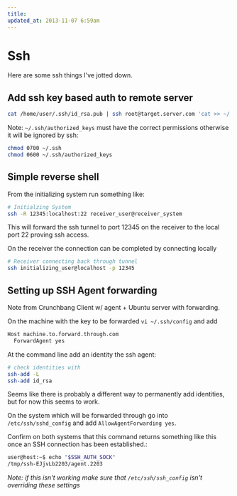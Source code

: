 ```yaml
---
title:
updated_at: 2013-11-07 6:59am
---
```


# Ssh

Here are some ssh things I've jotted down.

## Add ssh key based auth to remote server

```bash
cat /home/user/.ssh/id_rsa.pub | ssh root@target.server.com 'cat >> ~/.ssh/authorized_keys'
```

Note: `~/.ssh/authorized_keys` must have the correct permissions otherwise it will be ignored by ssh:

```bash
chmod 0700 ~/.ssh
chmod 0600 ~/.ssh/authorized_keys
```

## Simple reverse shell

From the initializing system run something like:

```bash
# Initialzing System
ssh -R 12345:localhost:22 receiver_user@receiver_system
```

This will forward the ssh tunnel to port 12345 on the receiver to the local
port 22 proving ssh access.

On the receiver the connection can be completed by connecting locally

```bash
# Receiver connecting back through tunnel
ssh initializing_user@localhost -p 12345
```

## Setting up SSH Agent forwarding 

Note from Crunchbang Client w/ agent + Ubuntu server with forwarding.

On the machine with the key to be forwarded `vi ~/.ssh/config` and add

```bash
Host machine.to.forward.through.com
  ForwardAgent yes
```

At the command line add an identity the ssh agent:

```bash
# check identities with
ssh-add -L
ssh-add id_rsa
```

Seems like there is probably a different way to permanently add identities, but
for now this seems to work. 

On the system which will be forwarded through go into `/etc/ssh/sshd_config`
and add `AllowAgentForwarding yes`. 

Confirm on both systems that this command returns something like this once an
SSH connection has been established.:

```bash
user@host:~$ echo "$SSH_AUTH_SOCK"
/tmp/ssh-EJjvLb2203/agent.2203
```

*Note: if this isn't working make sure that `/etc/ssh/ssh_config` isn't
overriding these settings*


